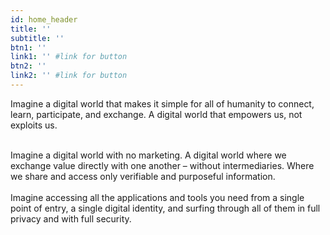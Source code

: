 ```yaml
---
id: home_header
title: ''
subtitle: ''
btn1: ''
link1: '' #link for button
btn2: ''
link2: '' #link for button
---
```


Imagine a digital world that makes it simple for all of humanity to connect, learn, participate, and exchange. A digital world that empowers us, not exploits us.

<br/>
Imagine a digital world with no marketing. A digital world where we exchange value directly with one another – without intermediaries. Where we share and access only verifiable and purposeful information.
<br/>
<br/>
Imagine accessing all the applications and tools you need from a single point of entry, a single digital identity, and surfing through all of them in full privacy and with full security.